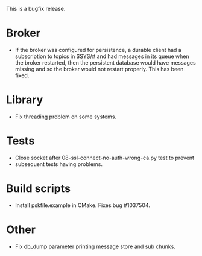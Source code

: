 <!--
.. title: Version 1.0.2 released
.. slug: version-1-0-2-released
.. date: 2012-08-19 06:25:35
.. tags: Releases
.. category:
.. link:
.. description:
.. type: text
-->

This is a bugfix release.

# Broker

* If the broker was configured for persistence, a durable client had a
  subscription to topics in $SYS/# and had messages in its queue when the
  broker restarted, then the persistent database would have messages missing
  and so the broker would not restart properly. This has been fixed.

# Library

* Fix threading problem on some systems.

# Tests

* Close socket after 08-ssl-connect-no-auth-wrong-ca.py test to prevent
* subsequent tests having problems.

# Build scripts

* Install pskfile.example in CMake. Fixes bug #1037504.

# Other

* Fix db_dump parameter printing message store and sub chunks.
